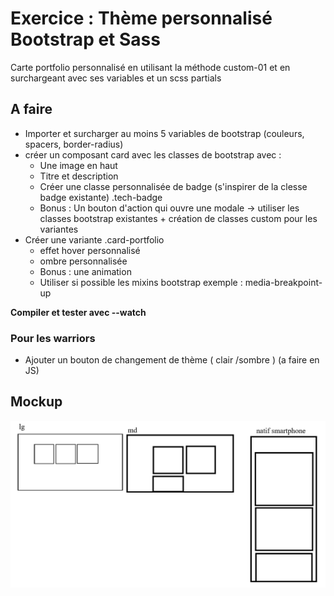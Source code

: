 # Exercice : Thème personnalisé Bootstrap et Sass

Carte portfolio personnalisé en utilisant la méthode custom-01 et en surchargeant avec ses variables et un scss partials

## A faire

* Importer et surcharger au moins 5 variables de bootstrap (couleurs, spacers, border-radius)
* créer un composant card avec les classes de bootstrap avec :
    * Une image en haut
    * Titre et description
    * Créer une classe personnalisée de badge (s'inspirer de la clesse badge existante) .tech-badge
    * Bonus : Un bouton d'action qui ouvre une modale
    -> utiliser les classes bootstrap existantes + création de classes custom pour les variantes
* Créer une variante .card-portfolio
    * effet hover personnalisé
    * ombre personnalisée
    * Bonus : une animation
    * Utiliser si possible les mixins bootstrap exemple : media-breakpoint-up

**Compiler et tester avec --watch**

### Pour les warriors

* Ajouter un bouton de changement de thème ( clair /sombre ) (a faire en JS)

## Mockup
![Mockup de l'exercice](./scss/portfolio/mockup.png "mockup écran, tablette et smartphone" )
